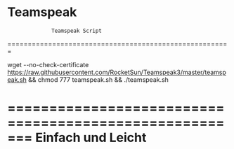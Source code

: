# Teamspeak
                  Teamspeak Script                       
=======================================================

wget --no-check-certificate https://raw.githubusercontent.com/RocketSun/Teamspeak3/master/teamspeak.sh && chmod 777 teamspeak.sh && ./teamspeak.sh

=======================================================
                 Einfach und Leicht                       
=======================================================

